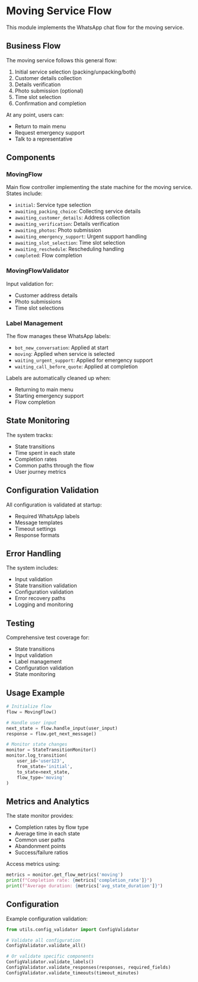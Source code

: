 # Moving Service Flow

This module implements the WhatsApp chat flow for the moving service.

## Business Flow

The moving service follows this general flow:

1. Initial service selection (packing/unpacking/both)
2. Customer details collection
3. Details verification
4. Photo submission (optional)
5. Time slot selection
6. Confirmation and completion

At any point, users can:
- Return to main menu
- Request emergency support
- Talk to a representative

## Components

### MovingFlow

Main flow controller implementing the state machine for the moving service. States include:

- `initial`: Service type selection
- `awaiting_packing_choice`: Collecting service details
- `awaiting_customer_details`: Address collection
- `awaiting_verification`: Details verification
- `awaiting_photos`: Photo submission
- `awaiting_emergency_support`: Urgent support handling
- `awaiting_slot_selection`: Time slot selection
- `awaiting_reschedule`: Rescheduling handling
- `completed`: Flow completion

### MovingFlowValidator

Input validation for:
- Customer address details
- Photo submissions
- Time slot selections

### Label Management

The flow manages these WhatsApp labels:
- `bot_new_conversation`: Applied at start
- `moving`: Applied when service is selected
- `waiting_urgent_support`: Applied for emergency support
- `waiting_call_before_quote`: Applied at completion

Labels are automatically cleaned up when:
- Returning to main menu
- Starting emergency support
- Flow completion

## State Monitoring

The system tracks:
- State transitions
- Time spent in each state
- Completion rates
- Common paths through the flow
- User journey metrics

## Configuration Validation

All configuration is validated at startup:
- Required WhatsApp labels
- Message templates
- Timeout settings
- Response formats

## Error Handling

The system includes:
- Input validation
- State transition validation
- Configuration validation
- Error recovery paths
- Logging and monitoring

## Testing

Comprehensive test coverage for:
- State transitions
- Input validation
- Label management
- Configuration validation
- State monitoring

## Usage Example

```python
# Initialize flow
flow = MovingFlow()

# Handle user input
next_state = flow.handle_input(user_input)
response = flow.get_next_message()

# Monitor state changes
monitor = StateTransitionMonitor()
monitor.log_transition(
    user_id='user123',
    from_state='initial',
    to_state=next_state,
    flow_type='moving'
)
```

## Metrics and Analytics

The state monitor provides:
- Completion rates by flow type
- Average time in each state
- Common user paths
- Abandonment points
- Success/failure ratios

Access metrics using:
```python
metrics = monitor.get_flow_metrics('moving')
print(f"Completion rate: {metrics['completion_rate']}")
print(f"Average duration: {metrics['avg_state_duration']}")
```

## Configuration

Example configuration validation:
```python
from utils.config_validator import ConfigValidator

# Validate all configuration
ConfigValidator.validate_all()

# Or validate specific components
ConfigValidator.validate_labels()
ConfigValidator.validate_responses(responses, required_fields)
ConfigValidator.validate_timeouts(timeout_minutes)